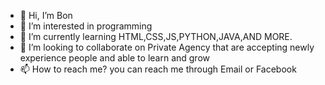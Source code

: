 - 👋 Hi, I’m Bon
- 👀 I’m interested in programming 
- 🌱 I’m currently learning HTML,CSS,JS,PYTHON,JAVA,AND MORE.
- 💞️ I’m looking to collaborate on Private Agency that are accepting newly experience people and able to learn and grow
- 📫 How to reach me? you can reach me through Email or Facebook

<!---
Jury018/Jury018 is a ✨ special ✨ repository because its `README.md` (this file) appears on your GitHub profile.
You can click the Preview link to take a look at your changes.
--->
